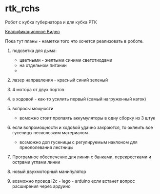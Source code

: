 # rtk_rchs
Робот с кубка губернатора и для кубка РТК

[Квалификационное Видео ]( https://youtu.be/vncQWoSDv_Q )


Пока тут планы - наметки того что хочется 
реализовать в роботе.

1. подсветка для дыма:
   - цветными - желтыми синими светотиодами
   - на отдельном питании
   - 

2. лазер направления  - красный синий зеленый
4. 4 мотора от двух портов
5. в ходовой - как-то усилить первый (самый нагруженный каток)
6. вопросы мощности 
   - воможно стоит пропаять аккумуляторы в одну сборку из 3 штук
7. если вопромощности и ходовой удачно закроются, то оклеить все гусеницы нескользким материалом
   - возможно доп гусеницы с регулируемым наклоном для преололевания лестницы
9. Програмное обеспечение для линии с банками, перекрестками и острвми углами линии
10. новый двухмоторный манипулятор
11. возможно провод i2c - lego - arduino если встанет вопрос расширения через ардуино

